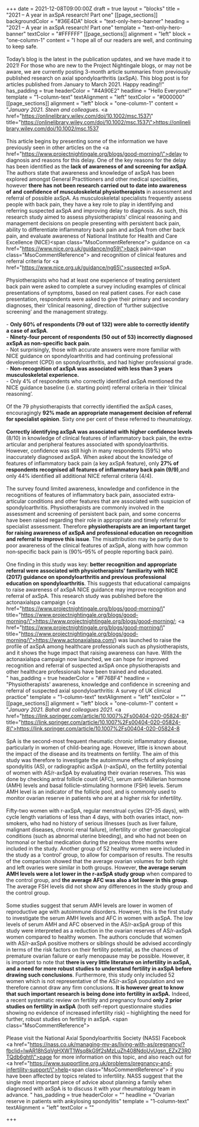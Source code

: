 +++
date = 2021-12-08T09:00:00Z
draft = true
layout = "blocks"
title = "2021 – A year in axSpA research! Part one"
[[page_sections]]
backgroundColor = "#36E4DA"
block = "text-only-hero-banner"
heading = "2021 – A year in axSpA research! Part one"
template = "text-only-hero-banner"
textColor = "#FFFFFF"
[[page_sections]]
alignment = "left"
block = "one-column-1"
content = "I hope all of our readers are well, and continuing to keep safe.<br><br>Today’s blog is the latest in the publication updates, and we have made it to 2021! For those who are new to the Project Nightingale blogs, or may not be aware, we are currently posting 3-month article summaries from previously published research on axial spondyloarthritis (axSpA). This blog post is for articles published from January to March 2021. Happy reading!!"
has_padding = true
headerColor = "#4A90E2"
headline = "Hello Everyone!"
template = "1-column-text"
textAlignment = "left"
textColor = "#000000"
[[page_sections]]
alignment = "left"
block = "one-column-1"
content = "<em>January 2021. Steen and colleagues.</em> <a href=\"https://onlinelibrary.wiley.com/doi/10.1002/msc.1537\" title=\"https://onlinelibrary.wiley.com/doi/10.1002/msc.1537\">https://onlinelibrary.wiley.com/doi/10.1002/msc.1537</a><br><br>This article begins by presenting some of the information we have previously seen in other articles on the <a href=\"https://www.projectnightingale.org/blogs/good-morning/\">delay</a> to diagnosis and reasons for this delay. One of the key reasons for the delay has been identified as the <strong>lack of awareness of and screening for axSpA</strong>. The authors state that awareness and knowledge of axSpA has been explored amongst General Practitioners and other medical specialities, however <strong>there has not been research carried out to date into awareness of and confidence of musculoskeletal physiotherapists</strong> in assessment and referral of possible axSpA. As musculoskeletal specialists frequently assess people with back pain, they have a key role to play in identifying and referring suspected axSpA and improving delay to diagnosis. As such, this research study aimed to assess physiotherapists' clinical reasoning and management decisions on people presenting with persistent back pain, ability to differentiate inflammatory back pain and axSpA from other back pain, and evaluate awareness of National Institute for Health and Care Excellence (NICE)<span class=\"MsoCommentReference\"> </span>guidance on <a href=\"https://www.nice.org.uk/guidance/ng59\">back pain</a><span class=\"MsoCommentReference\"> </span>and recognition of clinical features and referral criteria for <a href=\"https://www.nice.org.uk/guidance/ng65\">suspected axSpA</a>.<br><br>Physiotherapists who had at least one experience of treating persistent back pain were asked to complete a survey including examples of clinical presentations of symptoms, based on real patient cases. For each case presentation, respondents were asked to give their primary and secondary diagnoses, their ‘clinical reasoning’, direction of ‘further subjective screening’ and the management strategy.<br><br>- <strong>Only 60% of respondents (79 out of 132) were able to correctly identify a case of axSpA</strong>.<br>- <strong>Ninety‐four percent of respondents (50 out of 53) incorrectly diagnosed axSpA as non‐specific back pain</strong>.<br>- Not surprisingly, those with accurate answers were more familiar with NICE guidance on spondyloarthritis and had continuing professional development (CPD) on spondyloarthritis, and had higher professional grade.<br>- <strong>Non-recognition of axSpA was associated with less than 3 years musculoskeletal experience.<br></strong>- Only 4% of respondents who correctly identified axSpA mentioned the NICE guidance baseline (i.e. starting point) referral criteria in their ‘clinical reasoning’.<br><br>Of the 79 physiotherapists that correctly identified the axSpA cases, encouragingly <strong>92% made an appropriate management decision of referral for specialist opinion</strong>. Sixty one per cent of these referred to rheumatology.<br><br><strong>Correctly identifying axSpA was associated with higher confidence levels</strong> (8/10) in knowledge of clinical features of inflammatory back pain, the extra‐ articular and peripheral features associated with spondyloarthritis. However, confidence was still high in many respondents (59%) who inaccurately diagnosed axSpA. When asked about the knowledge of features of inflammatory back pain (a key axSpA feature), only <strong>27% of respondents recognised all features of inflammatory back pain (9/9)</strong>,and only 44% identified all additional NICE referral criteria (4/4).<br><br>The survey found limited awareness, knowledge and confidence in the recognitions of features of inflammatory back pain, associated extra‐articular conditions and other features that are associated with suspicion of spondyloarthritis. Physiotherapists are commonly involved in the assessment and screening of persistent back pain, and some concerns have been raised regarding their role in appropriate and timely referral for specialist assessment. Therefore <strong>physiotherapists are an important target for raising awareness of axSpA and professional education on recognition and referral to improve this issue</strong>. The misattribution may be partly due to poor awareness of the clinical features of axSpA, along with how common non‐specific back pain is (90%–95% of people reporting back pain).<br><br>One finding in this study was key: <strong>better recognition and appropriate referral were associated with physiotherapists' familiarity with NICE (2017) guidance on spondyloarthritis and previous professional education on spondyloarthritis</strong>. This suggests that educational campaigns to raise awareness of axSpA NICE guidance may improve recognition and referral of axSpA. This research study was published before the actonaxialspa campaign (<a href=\"https://www.projectnightingale.org/blogs/good-morning/\" title=\"https://www.projectnightingale.org/blogs/good-morning/\">https://www.projectnightingale.org/blogs/good-morning/</a>; <a href=\"https://www.projectnightingale.org/blogs/good-morning/\" title=\"https://www.projectnightingale.org/blogs/good-morning/\">https://www.actonaxialspa.com/</a>) was launched to raise the profile of axSpA among healthcare professionals such as physiotherapists, and it shows the huge impact that raising awareness can have. With the actonaxialspa campaign now launched, we can hope for improved recognition and referral of suspected axSpA once physiotherapists and other healthcare professionals have been trained and educated.<br>"
has_padding = true
headerColor = "#F76BF4"
headline = "Physiotherapists' awareness, knowledge and confidence in screening and referral of suspected axial spondyloarthritis: A survey of UK clinical practice"
template = "1-column-text"
textAlignment = "left"
textColor = ""
[[page_sections]]
alignment = "left"
block = "one-column-1"
content = "<em>January 2021. Bahat and colleagues 2021.</em> <a href=\"https://link.springer.com/article/10.1007%2Fs00404-020-05824-8\" title=\"https://link.springer.com/article/10.1007%2Fs00404-020-05824-8\">https://link.springer.com/article/10.1007%2Fs00404-020-05824-8</a><br><br>SpA is the second-most frequent rheumatic chronic inflammatory disease, particularly in women of child-bearing age. However, little is known about the impact of the disease and its treatments on fertility. The aim of this study was therefore to investigate the autoimmune effects of ankylosing spondylitis (AS), or radiographic axSpA (r-axSpA), on the fertility potential of women with AS/r-axSpA by evaluating their ovarian reserves. This was done by checking antral follicle count (AFC), serum anti-Müllerian hormone (AMH) levels and basal follicle-stimulating hormone (FSH) levels. Serum AMH level is an indicator of the follicle pool, and is commonly used to monitor ovarian reserve in patients who are at a higher risk for infertility.<br><br>Fifty-two women with r-axSpA, regular menstrual cycles (21–35 days), with cycle length variations of less than 4 days, with both ovaries intact, non-smokers, who had no history of serious illnesses (such as liver failure, malignant diseases, chronic renal failure), infertility or other gynaecological conditions (such as abnormal uterine bleeding), and who had not been on hormonal or herbal medication during the previous three months were included in the study. Another group of 52 healthy women were included in the study as a ‘control’ group, to allow for comparison of results. The results of the comparison showed that the average ovarian volumes for both right and left ovaries were similar in both groups. However, <strong>the average serum AMH levels were a lot lower in the r-axSpA study group</strong> when compared to the control group, and <strong>the average AFC was also a lot lower in this group</strong>. The average FSH levels did not show any differences in the study group and the control group.<br><br>Some studies suggest that serum AMH levels are lower in women of reproductive age with autoimmune disorders. However, this is the first study to investigate the serum AMH levels and AFC in women with axSpA. The low levels of serum AMH and AFC observed in the AS/r-axSpA group of this study were interpreted as a reduction in the ovarian reserves of AS/r-axSpA women compared to healthy women. The authors conclude that women with AS/r-axSpA positive mothers or siblings should be advised accordingly in terms of the risk factors on their fertility potential, as the chances of premature ovarian failure or early menopause may be possible. However, it is important to note that <strong>there is very little literature on infertility in axSpA, and a need for more robust studies to understand fertility in axSpA before drawing such conclusions</strong>. Furthermore, this study only included 52 women which is not representative of the AS/r-axSpA population and we therefore cannot draw any firm conclusions. <strong>It is however great to know that such important research is being done into fertility in axSpA.</strong> Indeed, a recent systematic review on fertility and pregnancy found <strong>only 2 prior studies on fertility in axSpA</strong> (both self-report questionnaire studies showing no evidence of increased infertility risk) – highlighting the need for further, robust studies on fertility in axSpA. <span class=\"MsoCommentReference\"><br><br></span>Please visit the National Axial Spondyloarthritis Society (NASS) Facebook <a href=\"https://nass.co.uk/managing-my-as/living-with-as/pregnancy/?fbclid=IwAR18hSqVgHXWT1Wsq8kG9f2sMzLuZh408NdoUvUgsn_EZxZ3R0TQdb6ghtI\">page</a> for more information on this topic, and also reach out for <a href=\"https://www.supportline.org.uk/problems/pregnancy-and-infertility-support/\">help</a><span class=\"MsoCommentReference\"> </span>if you have been affected by topics related to infertility. NASS suggest that the single most important piece of advice about planning a family when diagnosed with axSpA is to discuss it with your rheumatology team in advance. "
has_padding = true
headerColor = ""
headline = "Ovarian reserve in patients with ankylosing spondylitis"
template = "1-column-text"
textAlignment = "left"
textColor = ""

+++

